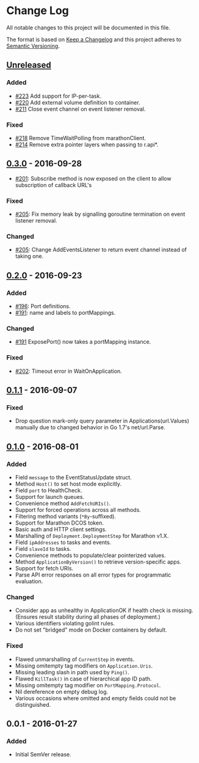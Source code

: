 # Change Log
All notable changes to this project will be documented in this file.

The format is based on [Keep a Changelog](http://keepachangelog.com/)
and this project adheres to [Semantic Versioning](http://semver.org/).

## [Unreleased]
### Added
- [#223][PR223] Add support for IP-per-task.
- [#220][PR220] Add external volume definition to container.
- [#211][PR211] Close event channel on event listener removal.

### Fixed
- [#218][PR218] Remove TimeWaitPolling from marathonClient.
- [#214][PR214] Remove extra pointer layers when passing to r.api*.

## [0.3.0] - 2016-09-28
- [#201][PR201]: Subscribe method is now exposed on the client to allow subscription of callback URL's

### Fixed
- [#205][PR205]: Fix memory leak by signalling goroutine termination on event listener removal.

### Changed
- [#205][PR205]: Change AddEventsListener to return event channel instead of taking one.

## [0.2.0] - 2016-09-23
### Added
- [#196][PR196]: Port definitions.
- [#191][PR191]: name and labels to portMappings.

### Changed
- [#191][PR191] ExposePort() now takes a portMapping instance.

### Fixed
- [#202][PR202]: Timeout error in WaitOnApplication.

## [0.1.1] - 2016-09-07
### Fixed
- Drop question mark-only query parameter in Applications(url.Values) manually
  due to changed behavior in Go 1.7's net/url.Parse.

## [0.1.0] - 2016-08-01
### Added
- Field `message` to the EventStatusUpdate struct.
- Method `Host()` to set host mode explicitly.
- Field `port` to HealthCheck.
- Support for launch queues.
- Convenience method `AddFetchURIs()`.
- Support for forced operations across all methods.
- Filtering method variants (`*By`-suffixed).
- Support for Marathon DCOS token.
- Basic auth and HTTP client settings.
- Marshalling of `Deployment.DeploymentStep` for Marathon v1.X.
- Field `ipAddresses` to tasks and events.
- Field `slaveId` to tasks.
- Convenience methods to populate/clear pointerized values.
- Method `ApplicationByVersion()` to retrieve version-specific apps.
- Support for fetch URIs.
- Parse API error responses on all error types for programmatic evaluation.

### Changed
- Consider app as unhealthy in ApplicationOK if health check is missing. (Ensures result stability during all phases of deployment.)
- Various identifiers violating golint rules.
- Do not set "bridged" mode on Docker containers by default.

### Fixed
- Flawed unmarshalling of `CurrentStep` in events.
- Missing omitempty tag modifiers on `Application.Uris`.
- Missing leading slash in path used by `Ping()`.
- Flawed `KillTask()` in case of hierarchical app ID path.
- Missing omitempty tag modifier on `PortMapping.Protocol`.
- Nil dereference on empty debug log.
- Various occasions where omitted and empty fields could not be distinguished.

## 0.0.1 - 2016-01-27
### Added
- Initial SemVer release.

[Unreleased]: https://github.com/gambol99/go-marathon/compare/v0.3.0...HEAD
[0.3.0]: https://github.com/gambol99/go-marathon/compare/v0.2.0...v0.3.0
[0.2.0]: https://github.com/gambol99/go-marathon/compare/v0.1.1...v0.2.0
[0.1.1]: https://github.com/gambol99/go-marathon/compare/v0.1.0...v0.1.1
[0.1.0]: https://github.com/gambol99/go-marathon/compare/v0.0.1...v0.1.0

[PR223]: https://github.com/gambol99/go-marathon/pull/223
[PR220]: https://github.com/gambol99/go-marathon/pull/220
[PR218]: https://github.com/gambol99/go-marathon/pull/218
[PR214]: https://github.com/gambol99/go-marathon/pull/214
[PR211]: https://github.com/gambol99/go-marathon/pull/211
[PR205]: https://github.com/gambol99/go-marathon/pull/205
[PR202]: https://github.com/gambol99/go-marathon/pull/202
[PR201]: https://github.com/gambol99/go-marathon/pull/201
[PR196]: https://github.com/gambol99/go-marathon/pull/196
[PR191]: https://github.com/gambol99/go-marathon/pull/191
